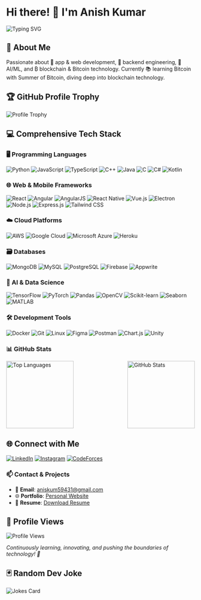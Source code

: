 # Hi there! 👋 I'm Anish Kumar

<img src="https://readme-typing-svg.demolab.com?font=Fira+Code&size=35&duration=3000&pause=500&color=F7B32D&background=FFFFFF00&width=800&height=100&lines=Passionate+Developer+🚀;Tech+Innovator+💡;AI+Enthusiast+🤖;Blockchain+Technologist+₿" alt="Typing SVG">

## 🌟 About Me

Passionate about 🚀 app & web development, 🔧 backend engineering, 🤖 AI/ML, and ₿ blockchain & Bitcoin technology. Currently 📚 learning Bitcoin with Summer of Bitcoin, diving deep into blockchain technology.

## 🏆 GitHub Profile Trophy

![Profile Trophy](https://github-profile-trophy.vercel.app/?username=anish-ai&theme=radical&column=3&margin-w=15&margin-h=15)

## 💻 Comprehensive Tech Stack

### 🖥️ Programming Languages
![Python](https://img.shields.io/badge/-Python-05122A?style=flat&logo=python&logoColor=yellow)
![JavaScript](https://img.shields.io/badge/-JavaScript-05122A?style=flat&logo=javascript&logoColor=yellow)
![TypeScript](https://img.shields.io/badge/-TypeScript-05122A?style=flat&logo=typescript&logoColor=yellow)
![C++](https://img.shields.io/badge/-C++-05122A?style=flat&logo=cplusplus&logoColor=yellow)
![Java](https://img.shields.io/badge/-Java-05122A?style=flat&logo=java&logoColor=yellow)
![C](https://img.shields.io/badge/-C-05122A?style=flat&logo=c&logoColor=yellow)
![C#](https://img.shields.io/badge/-C%23-05122A?style=flat&logo=csharp&logoColor=yellow)
![Kotlin](https://img.shields.io/badge/-Kotlin-05122A?style=flat&logo=kotlin&logoColor=yellow)

### 🌐 Web & Mobile Frameworks
![React](https://img.shields.io/badge/-React-05122A?style=flat&logo=react&logoColor=yellow)
![Angular](https://img.shields.io/badge/-Angular-05122A?style=flat&logo=angular&logoColor=yellow)
![AngularJS](https://img.shields.io/badge/-AngularJS-05122A?style=flat&logo=angularjs&logoColor=yellow)
![React Native](https://img.shields.io/badge/-React%20Native-05122A?style=flat&logo=react&logoColor=yellow)
![Vue.js](https://img.shields.io/badge/-Vue.js-05122A?style=flat&logo=vue.js&logoColor=yellow)
![Electron](https://img.shields.io/badge/-Electron-05122A?style=flat&logo=electron&logoColor=yellow)
![Node.js](https://img.shields.io/badge/-Node.js-05122A?style=flat&logo=node.js&logoColor=yellow)
![Express.js](https://img.shields.io/badge/-Express.js-05122A?style=flat&logo=express&logoColor=yellow)
![Tailwind CSS](https://img.shields.io/badge/-Tailwind%20CSS-05122A?style=flat&logo=tailwind-css&logoColor=yellow)

### ☁️ Cloud Platforms
![AWS](https://img.shields.io/badge/-AWS-05122A?style=flat&logo=amazon-aws&logoColor=yellow)
![Google Cloud](https://img.shields.io/badge/-Google%20Cloud-05122A?style=flat&logo=google-cloud&logoColor=yellow)
![Microsoft Azure](https://img.shields.io/badge/-Azure-05122A?style=flat&logo=microsoft-azure&logoColor=yellow)
![Heroku](https://img.shields.io/badge/-Heroku-05122A?style=flat&logo=heroku&logoColor=yellow)

### 🗃️ Databases
![MongoDB](https://img.shields.io/badge/-MongoDB-05122A?style=flat&logo=mongodb&logoColor=yellow)
![MySQL](https://img.shields.io/badge/-MySQL-05122A?style=flat&logo=mysql&logoColor=yellow)
![PostgreSQL](https://img.shields.io/badge/-PostgreSQL-05122A?style=flat&logo=postgresql&logoColor=yellow)
![Firebase](https://img.shields.io/badge/-Firebase-05122A?style=flat&logo=firebase&logoColor=yellow)
![Appwrite](https://img.shields.io/badge/-Appwrite-05122A?style=flat&logo=appwrite&logoColor=yellow)

### 🤖 AI & Data Science
![TensorFlow](https://img.shields.io/badge/-TensorFlow-05122A?style=flat&logo=tensorflow&logoColor=yellow)
![PyTorch](https://img.shields.io/badge/-PyTorch-05122A?style=flat&logo=pytorch&logoColor=yellow)
![Pandas](https://img.shields.io/badge/-Pandas-05122A?style=flat&logo=pandas&logoColor=yellow)
![OpenCV](https://img.shields.io/badge/-OpenCV-05122A?style=flat&logo=opencv&logoColor=yellow)
![Scikit-learn](https://img.shields.io/badge/-Scikit%20learn-05122A?style=flat&logo=scikit-learn&logoColor=yellow)
![Seaborn](https://img.shields.io/badge/-Seaborn-05122A?style=flat&logo=python&logoColor=yellow)
![MATLAB](https://img.shields.io/badge/-MATLAB-05122A?style=flat&logo=mathworks&logoColor=yellow)

### 🛠️ Development Tools
![Docker](https://img.shields.io/badge/-Docker-05122A?style=flat&logo=docker&logoColor=yellow)
![Git](https://img.shields.io/badge/-Git-05122A?style=flat&logo=git&logoColor=yellow)
![Linux](https://img.shields.io/badge/-Linux-05122A?style=flat&logo=linux&logoColor=yellow)
![Figma](https://img.shields.io/badge/-Figma-05122A?style=flat&logo=figma&logoColor=yellow)
![Postman](https://img.shields.io/badge/-Postman-05122A?style=flat&logo=postman&logoColor=yellow)
![Chart.js](https://img.shields.io/badge/-Chart.js-05122A?style=flat&logo=chart.js&logoColor=yellow)
![Unity](https://img.shields.io/badge/-Unity-05122A?style=flat&logo=unity&logoColor=yellow)

### 📊 GitHub Stats

<div style="display: flex; justify-content: space-between;">
  <img height="180em" src="https://github-readme-stats.vercel.app/api/top-langs/?username=anish-ai&layout=compact&theme=radical" alt="Top Languages"/>
  <img height="180em" src="https://github-readme-stats.vercel.app/api?username=anish-ai&show_icons=true&theme=radical" alt="GitHub Stats"/>
</div>

## 🌐 Connect with Me

[![LinkedIn](https://img.shields.io/badge/-LinkedIn-blue?style=for-the-badge&logo=Linkedin&logoColor=white)](https://linkedin.com/in/anish-kumar-71779326a)
[![Instagram](https://img.shields.io/badge/-Instagram-E4405F?style=for-the-badge&logo=instagram&logoColor=white)](https://instagram.com/light.anish)
[![CodeForces](https://img.shields.io/badge/-CodeForces-1F8ACB?style=for-the-badge&logo=codeforces&logoColor=white)](https://codeforces.com/profile/choco_bar)

### 📫 Contact & Projects

- 📧 **Email**: aniskum59431@gmail.com
- 🌐 **Portfolio**: [Personal Website](https://phenomenal-fudge-ebf8fa.netlify.app/)
- 📄 **Resume**: [Download Resume](https://phenomenal-fudge-ebf8fa.netlify.app/stack/resume.pdf)

## 👀 Profile Views

![Profile Views](https://komarev.com/ghpvc/?username=anish-ai&style=flat-square&color=blueviolet)

*Continuously learning, innovating, and pushing the boundaries of technology! 🚀*

## 🃏 Random Dev Joke

![Jokes Card](https://readme-jokes.vercel.app/api)